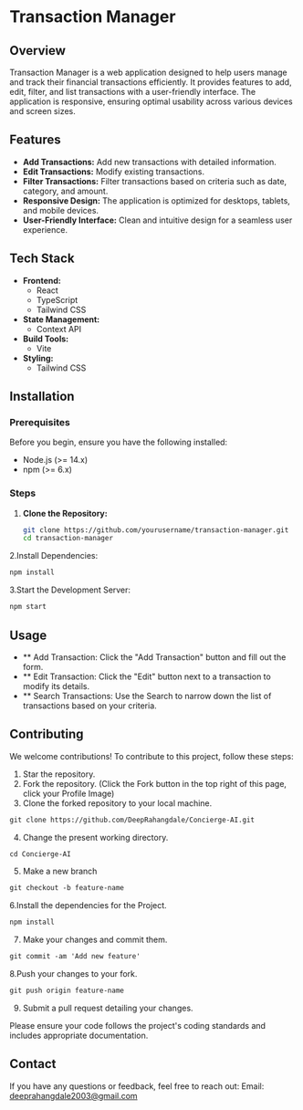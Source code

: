 # Transaction Manager

## Overview

Transaction Manager is a web application designed to help users manage and track their financial transactions efficiently. It provides features to add, edit, filter, and list transactions with a user-friendly interface. The application is responsive, ensuring optimal usability across various devices and screen sizes.

## Features

- **Add Transactions:** Add new transactions with detailed information.
- **Edit Transactions:** Modify existing transactions.
- **Filter Transactions:** Filter transactions based on criteria such as date, category, and amount.
- **Responsive Design:** The application is optimized for desktops, tablets, and mobile devices.
- **User-Friendly Interface:** Clean and intuitive design for a seamless user experience.

## Tech Stack

- **Frontend:**
  - React
  - TypeScript
  - Tailwind CSS
- **State Management:**
  - Context API
- **Build Tools:**
  - Vite
- **Styling:**
  - Tailwind CSS

## Installation

### Prerequisites

Before you begin, ensure you have the following installed:

- Node.js (>= 14.x)
- npm (>= 6.x)

### Steps

1. **Clone the Repository:**
   ```sh
   git clone https://github.com/yourusername/transaction-manager.git
   cd transaction-manager
   ```
2.Install Dependencies:
   ```sh
  npm install
   ```
3.Start the Development Server:
```sh
npm start
```

## Usage
- ** Add Transaction: Click the "Add Transaction" button and fill out the form.
- ** Edit Transaction: Click the "Edit" button next to a transaction to modify its details.
- ** Search Transactions: Use the Search to narrow down the list of transactions based on your criteria.

## Contributing

We welcome contributions! To contribute to this project, follow these steps:
1. Star the repository.
2. Fork the repository. (Click the Fork button in the top right of this page, click your Profile Image)
3. Clone the forked repository to your local machine.

```markdown
git clone https://github.com/DeepRahangdale/Concierge-AI.git
```

4. Change the present working directory.

```markdown
cd Concierge-AI
```

5. Make a new branch

```markdown
git checkout -b feature-name
```

6.Install the dependencies for the Project.

```markdown
npm install
```

7. Make your changes and commit them.

```markdown
git commit -am 'Add new feature'
```

8.Push your changes to your fork.

```markdown
git push origin feature-name
```

9. Submit a pull request detailing your changes.

Please ensure your code follows the project's coding standards and includes appropriate documentation.

## Contact
If you have any questions or feedback, feel free to reach out:
Email: deeprahangdale2003@gmail.com
